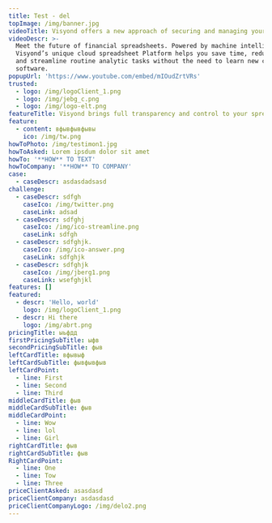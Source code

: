 ```yaml
---
title: Test - del
topImage: /img/banner.jpg
videoTitle: Visyond offers a new approach of securing and managing your spreadsheet data
videoDescr: >-
  Meet the future of financial spreadsheets. Powered by machine intelligence,
  Visyond’s unique cloud spreadsheet Platform helps you save time, reduce errors
  and streamline routine analytic tasks without the need to learn new complex
  software. 
popupUrl: 'https://www.youtube.com/embed/mIOudZrtVRs'
trusted:
  - logo: /img/logoClient_1.png
  - logo: /img/jebg_c.png
  - logo: /img/logo-elt.png
featureTitle: Visyond brings full transparency and control to your spreadsheets
feature:
  - content: вфывфывфывы
    ico: /img/tw.png
howToPhoto: /img/testimon1.jpg
howToAsked: Lorem ipsdum dolor sit amet
howTo: '**HOW** TO TEXT'
howToCompany: '**HOW** TO COMPANY'
case:
  - caseDescr: asdasdadsasd
challenge:
  - caseDescr: sdfgh
    caseIco: /img/twitter.png
    caseLink: adsad
  - caseDescr: sdfghj
    caseIco: /img/ico-streamline.png
    caseLink: sdfgh
  - caseDescr: sdfghjk.
    caseIco: /img/ico-answer.png
    caseLink: sdfghjk
  - caseDescr: sdfghjk
    caseIco: /img/jberg1.png
    caseLink: wsefghjkl
features: []
featured:
  - descr: 'Hello, world'
    logo: /img/logoClient_1.png
  - descr: Hi there
    logo: /img/abrt.png
pricingTitle: ыьфдд
firstPricingSubTitle: ыфв
secondPricingSubTitle: фыв
leftCardTitle: вфывыф
leftCardSubTitle: фывфывфыв
leftCardPoint:
  - line: First
  - line: Second
  - line: Third
middleCardTitle: фыв
middleCardSubTitle: фыв
middleCardPoint:
  - line: Wow
  - line: lol
  - line: Girl
rightCardTitle: фыв
rightCardSubTitle: фыв
RightCardPoint:
  - line: One
  - line: Tow
  - line: Three
priceClientAsked: asasdasd
priceClientCompany: asdasdasd
priceClientCompanyLogo: /img/delo2.png
---
```


